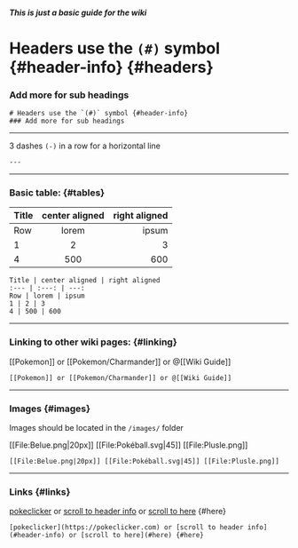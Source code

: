 ##### This is just a basic guide for the wiki

# Headers use the `(#)` symbol {#header-info} {#headers}
### Add more for sub headings
```
# Headers use the `(#)` symbol {#header-info}
### Add more for sub headings
```
---

3 dashes `(-)`  in a row for a horizontal line
```
---
```

---

### Basic table: {#tables}

Title | center aligned | right aligned
:--- | :---: | ---:
Row | lorem | ipsum
1 | 2 | 3
4 | 500 | 600

```
Title | center aligned | right aligned
:--- | :---: | ---:
Row | lorem | ipsum
1 | 2 | 3
4 | 500 | 600
```

---

### Linking to other wiki pages: {#linking}

[[Pokemon]] or [[Pokemon/Charmander]] or @[[Wiki Guide]]
```
[[Pokemon]] or [[Pokemon/Charmander]] or @[[Wiki Guide]]
```

---

### Images {#images}

Images should be located in the `/images/` folder

[[File:Belue.png|20px]] [[File:Pokéball.svg|45]] [[File:Plusle.png]]

```
[[File:Belue.png|20px]] [[File:Pokéball.svg|45]] [[File:Plusle.png]]
```

---

### Links {#links}

[pokeclicker](https://pokeclicker.com) or [scroll to header info](#header-info) or [scroll to here](#here) {#here}

```
[pokeclicker](https://pokeclicker.com) or [scroll to header info](#header-info) or [scroll to here](#here) {#here}
```
